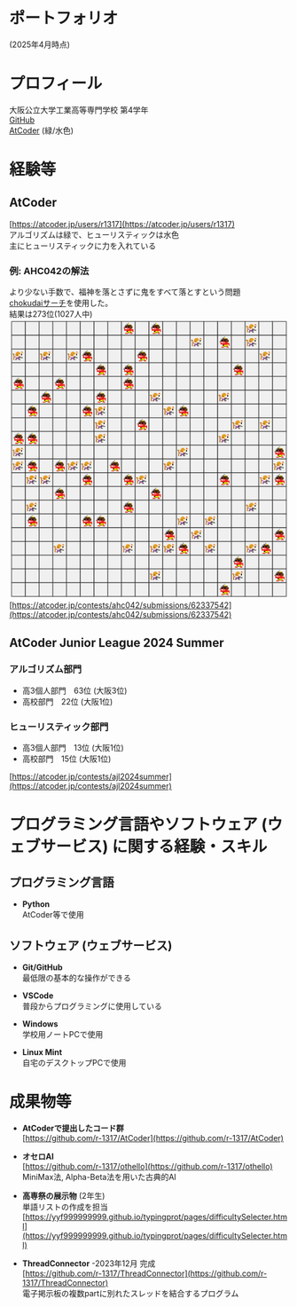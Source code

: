 # ポートフォリオ
(2025年4月時点)

# プロフィール

大阪公立大学工業高等専門学校 第4学年<br>
[GitHub](https://github.com/r-1317/)<br>
[AtCoder](https://atcoder.jp/users/r1317) (緑/水色)

# 経験等
## AtCoder
[https://atcoder.jp/users/r1317](https://atcoder.jp/users/r1317)<br>
アルゴリズムは緑で、ヒューリスティックは水色<br>
主にヒューリスティックに力を入れている<br>

### 例: AHC042の解法
より少ない手数で、福神を落とさずに鬼をすべて落とすという問題<br>
[chokudaiサーチ](https://chokudai.hatenablog.com/entry/2017/04/12/055515)を使用した。<br>
結果は273位(1027人中)<br>
![AtCoder Huristic Conetst 042 の解](img/AHC042_0000.gif)<br>
[https://atcoder.jp/contests/ahc042/submissions/62337542](https://atcoder.jp/contests/ahc042/submissions/62337542)

<!-- ToDo: 例の追加(AHC036?) -->

## AtCoder Junior League 2024 Summer
### アルゴリズム部門
- 高3個人部門　63位 (大阪3位)
- 高校部門　22位 (大阪1位)

### ヒューリスティック部門
- 高3個人部門　13位 (大阪1位)
- 高校部門　15位 (大阪1位)

[https://atcoder.jp/contests/ajl2024summer](https://atcoder.jp/contests/ajl2024summer)


# プログラミング言語やソフトウェア (ウェブサービス) に関する経験・スキル

## プログラミング言語

- **Python**<br>
  AtCoder等で使用

<!-- - **C言語**<br>
  学校の授業で習うレベル -->

## ソフトウェア (ウェブサービス)
- **Git/GitHub**<br>
  最低限の基本的な操作ができる

- **VSCode**<br>
  普段からプログラミングに使用している

- **Windows**<br>
  学校用ノートPCで使用

- **Linux Mint**<br>
  自宅のデスクトップPCで使用


# 成果物等

- **AtCoderで提出したコード群**<br>
  [https://github.com/r-1317/AtCoder](https://github.com/r-1317/AtCoder)

<!--
-   **任意の文字列を先頭にもつ電子掲示板のトリップを生成するプログラム** -2023年7月 完成<br>
  [https://github.com/r-1317/portfolio2/blob/main/tripkey.ipynb](https://github.com/r-1317/portfolio2/blob/main/tripkey.ipynb)
-->

- **オセロAI**<br>
  [https://github.com/r-1317/othello](https://github.com/r-1317/othello)<br>
  MiniMax法, Alpha-Beta法を用いた古典的AI

-   **高専祭の展示物** (2年生)<br>
  単語リストの作成を担当<br>
  [https://yyf999999999.github.io/typingprot/pages/difficultySelecter.html](https://yyf999999999.github.io/typingprot/pages/difficultySelecter.html)
 
-  **ThreadConnector** -2023年12月 完成<br>
  [https://github.com/r-1317/ThreadConnector](https://github.com/r-1317/ThreadConnector)<br>
  電子掲示板の複数partに別れたスレッドを結合するプログラム

<!--
-  **Recall-Signature-Calculator** -2024年2月 完成<br>
  [https://github.com/r-1317/Recall-Signature-Calculator](https://github.com/r-1317/Recall-Signature-Calculator)<br>都道府県知事・市町村長の解職請求に必要な署名数を計算するプログラム。
-->
